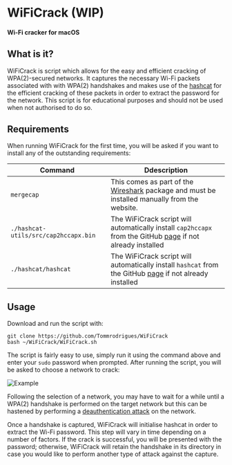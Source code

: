 # WiFiCrack (WIP)
#### Wi-Fi cracker for macOS

## What is it?

WiFiCrack is script which allows for the easy and efficient cracking of WPA(2)-secured networks. It captures the necessary Wi-Fi packets associated with with WPA(2) handshakes and makes use of the [hashcat](https://github.com/hashcat/hashcat) for the efficient cracking of these packets in order to extract the password for the network. This script is for educational purposes and should not be used when not authorised to do so.

## Requirements

When running WiFiCrack for the first time, you will be asked if you want to install any of the outstanding requirements:

| Command | Ddescription |
| --- | --- |
| `mergecap` | This comes as part of the [Wireshark](https://www.wireshark.org) package and must be installed manually from the website. |
| `./hashcat-utils/src/cap2hccapx.bin` | The WiFiCrack script will automatically install `cap2hccapx` from the GitHub [page](https://github.com/hashcat/hashcat-utils.git) if not already installed |
| `./hashcat/hashcat` | The WiFiCrack script will automatically install `hashcat` from the GitHub [page](https://github.com/hashcat/hashcat) if not already installed |


## Usage

Download and run the script with:
```
git clone https://github.com/Tommrodrigues/WiFiCrack
bash ~/WiFiCrack/WiFiCrack.sh
```

The script is fairly easy to use, simply run it using the command above and enter your `sudo` password when prompted. After running the script, you will be asked to choose a network to crack:

![Example](https://i.ibb.co/9n3JjJq/Screenshot-2018-12-06-at-14-39-57.png)

Following the selection of a network, you may have to wait for a while until a WPA(2) handshake is performed on the target network but this can be hastened by performing a [deauthentication attack](https://en.wikipedia.org/wiki/Wi-Fi_deauthentication_attack) on the network.

Once a handshake is captured, WiFiCrack will initialise hashcat in order to extract the Wi-Fi password. This step will vary in time depending on a number of factors. If the crack is successful, you will be presented with the password; otherwise, WiFiCrack will retain the handshake in its directory in case you would like to perform another type of attack against the capture.
